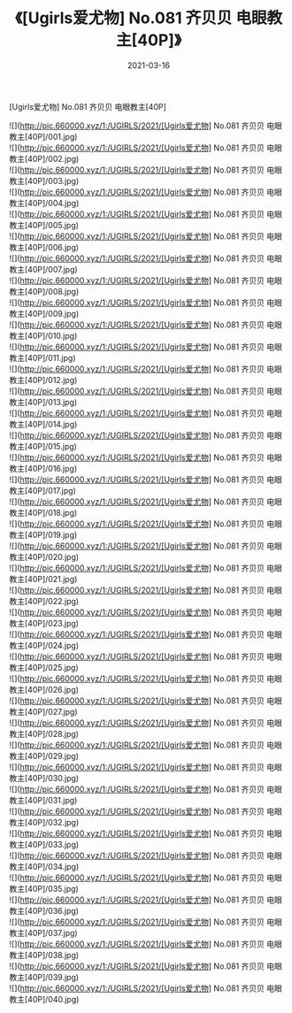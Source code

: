 ﻿---
layout: post
title:  《[Ugirls爱尤物] No.081 齐贝贝 电眼教主[40P]》
date:   2021-03-16
img: http://pic.660000.xyz/1:/UGIRLS/2021/[Ugirls爱尤物] No.081 齐贝贝 电眼教主[40P]/000.jpg
categories: [美女, 清纯, 唯美]
---

[Ugirls爱尤物] No.081 齐贝贝 电眼教主[40P]

  ![](http://pic.660000.xyz/1:/UGIRLS/2021/[Ugirls爱尤物] No.081 齐贝贝 电眼教主[40P]/001.jpg) <br> ![](http://pic.660000.xyz/1:/UGIRLS/2021/[Ugirls爱尤物] No.081 齐贝贝 电眼教主[40P]/002.jpg) <br> ![](http://pic.660000.xyz/1:/UGIRLS/2021/[Ugirls爱尤物] No.081 齐贝贝 电眼教主[40P]/003.jpg) <br> ![](http://pic.660000.xyz/1:/UGIRLS/2021/[Ugirls爱尤物] No.081 齐贝贝 电眼教主[40P]/004.jpg) <br> ![](http://pic.660000.xyz/1:/UGIRLS/2021/[Ugirls爱尤物] No.081 齐贝贝 电眼教主[40P]/005.jpg) <br> ![](http://pic.660000.xyz/1:/UGIRLS/2021/[Ugirls爱尤物] No.081 齐贝贝 电眼教主[40P]/006.jpg) <br> ![](http://pic.660000.xyz/1:/UGIRLS/2021/[Ugirls爱尤物] No.081 齐贝贝 电眼教主[40P]/007.jpg) <br> ![](http://pic.660000.xyz/1:/UGIRLS/2021/[Ugirls爱尤物] No.081 齐贝贝 电眼教主[40P]/008.jpg) <br> ![](http://pic.660000.xyz/1:/UGIRLS/2021/[Ugirls爱尤物] No.081 齐贝贝 电眼教主[40P]/009.jpg) <br> ![](http://pic.660000.xyz/1:/UGIRLS/2021/[Ugirls爱尤物] No.081 齐贝贝 电眼教主[40P]/010.jpg) <br> ![](http://pic.660000.xyz/1:/UGIRLS/2021/[Ugirls爱尤物] No.081 齐贝贝 电眼教主[40P]/011.jpg) <br> ![](http://pic.660000.xyz/1:/UGIRLS/2021/[Ugirls爱尤物] No.081 齐贝贝 电眼教主[40P]/012.jpg) <br> ![](http://pic.660000.xyz/1:/UGIRLS/2021/[Ugirls爱尤物] No.081 齐贝贝 电眼教主[40P]/013.jpg) <br> ![](http://pic.660000.xyz/1:/UGIRLS/2021/[Ugirls爱尤物] No.081 齐贝贝 电眼教主[40P]/014.jpg) <br> ![](http://pic.660000.xyz/1:/UGIRLS/2021/[Ugirls爱尤物] No.081 齐贝贝 电眼教主[40P]/015.jpg) <br> ![](http://pic.660000.xyz/1:/UGIRLS/2021/[Ugirls爱尤物] No.081 齐贝贝 电眼教主[40P]/016.jpg) <br> ![](http://pic.660000.xyz/1:/UGIRLS/2021/[Ugirls爱尤物] No.081 齐贝贝 电眼教主[40P]/017.jpg) <br> ![](http://pic.660000.xyz/1:/UGIRLS/2021/[Ugirls爱尤物] No.081 齐贝贝 电眼教主[40P]/018.jpg) <br> ![](http://pic.660000.xyz/1:/UGIRLS/2021/[Ugirls爱尤物] No.081 齐贝贝 电眼教主[40P]/019.jpg) <br> ![](http://pic.660000.xyz/1:/UGIRLS/2021/[Ugirls爱尤物] No.081 齐贝贝 电眼教主[40P]/020.jpg) <br> ![](http://pic.660000.xyz/1:/UGIRLS/2021/[Ugirls爱尤物] No.081 齐贝贝 电眼教主[40P]/021.jpg) <br> ![](http://pic.660000.xyz/1:/UGIRLS/2021/[Ugirls爱尤物] No.081 齐贝贝 电眼教主[40P]/022.jpg) <br> ![](http://pic.660000.xyz/1:/UGIRLS/2021/[Ugirls爱尤物] No.081 齐贝贝 电眼教主[40P]/023.jpg) <br> ![](http://pic.660000.xyz/1:/UGIRLS/2021/[Ugirls爱尤物] No.081 齐贝贝 电眼教主[40P]/024.jpg) <br> ![](http://pic.660000.xyz/1:/UGIRLS/2021/[Ugirls爱尤物] No.081 齐贝贝 电眼教主[40P]/025.jpg) <br> ![](http://pic.660000.xyz/1:/UGIRLS/2021/[Ugirls爱尤物] No.081 齐贝贝 电眼教主[40P]/026.jpg) <br> ![](http://pic.660000.xyz/1:/UGIRLS/2021/[Ugirls爱尤物] No.081 齐贝贝 电眼教主[40P]/027.jpg) <br> ![](http://pic.660000.xyz/1:/UGIRLS/2021/[Ugirls爱尤物] No.081 齐贝贝 电眼教主[40P]/028.jpg) <br> ![](http://pic.660000.xyz/1:/UGIRLS/2021/[Ugirls爱尤物] No.081 齐贝贝 电眼教主[40P]/029.jpg) <br> ![](http://pic.660000.xyz/1:/UGIRLS/2021/[Ugirls爱尤物] No.081 齐贝贝 电眼教主[40P]/030.jpg) <br> ![](http://pic.660000.xyz/1:/UGIRLS/2021/[Ugirls爱尤物] No.081 齐贝贝 电眼教主[40P]/031.jpg) <br> ![](http://pic.660000.xyz/1:/UGIRLS/2021/[Ugirls爱尤物] No.081 齐贝贝 电眼教主[40P]/032.jpg) <br> ![](http://pic.660000.xyz/1:/UGIRLS/2021/[Ugirls爱尤物] No.081 齐贝贝 电眼教主[40P]/033.jpg) <br> ![](http://pic.660000.xyz/1:/UGIRLS/2021/[Ugirls爱尤物] No.081 齐贝贝 电眼教主[40P]/034.jpg) <br> ![](http://pic.660000.xyz/1:/UGIRLS/2021/[Ugirls爱尤物] No.081 齐贝贝 电眼教主[40P]/035.jpg) <br> ![](http://pic.660000.xyz/1:/UGIRLS/2021/[Ugirls爱尤物] No.081 齐贝贝 电眼教主[40P]/036.jpg) <br> ![](http://pic.660000.xyz/1:/UGIRLS/2021/[Ugirls爱尤物] No.081 齐贝贝 电眼教主[40P]/037.jpg) <br> ![](http://pic.660000.xyz/1:/UGIRLS/2021/[Ugirls爱尤物] No.081 齐贝贝 电眼教主[40P]/038.jpg) <br> ![](http://pic.660000.xyz/1:/UGIRLS/2021/[Ugirls爱尤物] No.081 齐贝贝 电眼教主[40P]/039.jpg) <br> ![](http://pic.660000.xyz/1:/UGIRLS/2021/[Ugirls爱尤物] No.081 齐贝贝 电眼教主[40P]/040.jpg) <br>